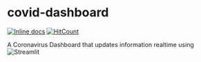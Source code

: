 # covid-dashboard

[![Inline docs](http://inch-ci.org/github/Sayar1106/covid-dashboard.svg?branch=master)](http://inch-ci.org/github/Sayar1106/covid-dashboard)
[![HitCount](http://hits.dwyl.com/Sayar1106/covid-dashboard.svg)](http://hits.dwyl.com/Sayar1106/covid-dashboard)

A Coronavirus Dashboard that updates information realtime using ![Streamlit](https://www.streamlit.io/)
